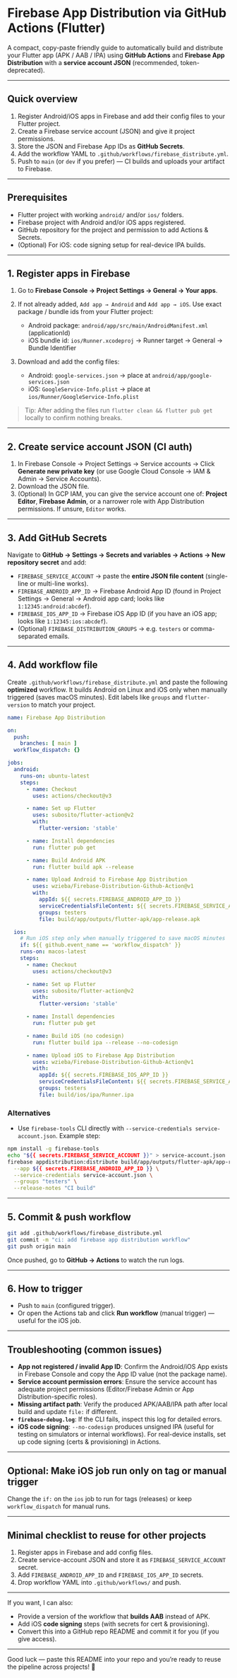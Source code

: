 # Firebase App Distribution via GitHub Actions (Flutter)

A compact, copy-paste friendly guide to automatically build and distribute your Flutter app (APK / AAB / IPA) using **GitHub Actions** and **Firebase App Distribution** with a **service account JSON** (recommended, token-deprecated).

---

## Quick overview

1. Register Android/iOS apps in Firebase and add their config files to your Flutter project.
2. Create a Firebase service account (JSON) and give it project permissions.
3. Store the JSON and Firebase App IDs as **GitHub Secrets**.
4. Add the workflow YAML to `.github/workflows/firebase_distribute.yml`.
5. Push to `main` (or `dev` if you prefer) — CI builds and uploads your artifact to Firebase.

---

## Prerequisites

* Flutter project with working `android/` and/or `ios/` folders.
* Firebase project with Android and/or iOS apps registered.
* GitHub repository for the project and permission to add Actions & Secrets.
* (Optional) For iOS: code signing setup for real-device IPA builds.

---

## 1. Register apps in Firebase

1. Go to **Firebase Console → Project Settings → General → Your apps**.
2. If not already added, `Add app → Android` and `Add app → iOS`. Use exact package / bundle ids from your Flutter project:

   * Android package: `android/app/src/main/AndroidManifest.xml` (applicationId)
   * iOS bundle id: `ios/Runner.xcodeproj` → Runner target → General → Bundle Identifier
3. Download and add the config files:

   * Android: `google-services.json` → place at `android/app/google-services.json`
   * iOS: `GoogleService-Info.plist` → place at `ios/Runner/GoogleService-Info.plist`

> Tip: After adding the files run `flutter clean && flutter pub get` locally to confirm nothing breaks.

---

## 2. Create service account JSON (CI auth)

1. In Firebase Console → Project Settings → Service accounts → Click **Generate new private key** (or use Google Cloud Console → IAM & Admin → Service Accounts).
2. Download the JSON file.
3. (Optional) In GCP IAM, you can give the service account one of: **Project Editor**, **Firebase Admin**, or a narrower role with App Distribution permissions. If unsure, `Editor` works.

---

## 3. Add GitHub Secrets

Navigate to **GitHub → Settings → Secrets and variables → Actions → New repository secret** and add:

* `FIREBASE_SERVICE_ACCOUNT` → paste the **entire JSON file content** (single-line or multi-line works).
* `FIREBASE_ANDROID_APP_ID` → Firebase Android App ID (found in Project Settings → General → Android app card; looks like `1:12345:android:abcdef`).
* `FIREBASE_IOS_APP_ID` → Firebase iOS App ID (if you have an iOS app; looks like `1:12345:ios:abcdef`).
* (Optional) `FIREBASE_DISTRIBUTION_GROUPS` → e.g. `testers` or comma-separated emails.

---

## 4. Add workflow file

Create `.github/workflows/firebase_distribute.yml` and paste the following **optimized** workflow. It builds Android on Linux and iOS only when manually triggered (saves macOS minutes). Edit labels like `groups` and `flutter-version` to match your project.

```yaml
name: Firebase App Distribution

on:
  push:
    branches: [ main ]
  workflow_dispatch: {}

jobs:
  android:
    runs-on: ubuntu-latest
    steps:
      - name: Checkout
        uses: actions/checkout@v3

      - name: Set up Flutter
        uses: subosito/flutter-action@v2
        with:
          flutter-version: 'stable'

      - name: Install dependencies
        run: flutter pub get

      - name: Build Android APK
        run: flutter build apk --release

      - name: Upload Android to Firebase App Distribution
        uses: wzieba/Firebase-Distribution-Github-Action@v1
        with:
          appId: ${{ secrets.FIREBASE_ANDROID_APP_ID }}
          serviceCredentialsFileContent: ${{ secrets.FIREBASE_SERVICE_ACCOUNT }}
          groups: testers
          file: build/app/outputs/flutter-apk/app-release.apk

  ios:
    # Run iOS step only when manually triggered to save macOS minutes
    if: ${{ github.event_name == 'workflow_dispatch' }}
    runs-on: macos-latest
    steps:
      - name: Checkout
        uses: actions/checkout@v3

      - name: Set up Flutter
        uses: subosito/flutter-action@v2
        with:
          flutter-version: 'stable'

      - name: Install dependencies
        run: flutter pub get

      - name: Build iOS (no codesign)
        run: flutter build ipa --release --no-codesign

      - name: Upload iOS to Firebase App Distribution
        uses: wzieba/Firebase-Distribution-Github-Action@v1
        with:
          appId: ${{ secrets.FIREBASE_IOS_APP_ID }}
          serviceCredentialsFileContent: ${{ secrets.FIREBASE_SERVICE_ACCOUNT }}
          groups: testers
          file: build/ios/ipa/Runner.ipa
```

### Alternatives

* Use `firebase-tools` CLI directly with `--service-credentials service-account.json`. Example step:

```bash
npm install -g firebase-tools
echo "${{ secrets.FIREBASE_SERVICE_ACCOUNT }}" > service-account.json
firebase appdistribution:distribute build/app/outputs/flutter-apk/app-release.apk \
  --app ${{ secrets.FIREBASE_ANDROID_APP_ID }} \
  --service-credentials service-account.json \
  --groups "testers" \
  --release-notes "CI build"
```

---

## 5. Commit & push workflow

```bash
git add .github/workflows/firebase_distribute.yml
git commit -m "ci: add firebase app distribution workflow"
git push origin main
```

Once pushed, go to **GitHub → Actions** to watch the run logs.

---

## 6. How to trigger

* Push to `main` (configured trigger).
* Or open the Actions tab and click **Run workflow** (manual trigger) — useful for the iOS job.

---

## Troubleshooting (common issues)

* **App not registered / invalid App ID**: Confirm the Android/iOS App exists in Firebase Console and copy the App ID value (not the package name).
* **Service account permission errors**: Ensure the service account has adequate project permissions (Editor/Firebase Admin or App Distribution-specific roles).
* **Missing artifact path**: Verify the produced APK/AAB/IPA path after local build and update `file:` if different.
* **`firebase-debug.log`**: If the CLI fails, inspect this log for detailed errors.
* **iOS code signing**: `--no-codesign` produces unsigned IPA (useful for testing on simulators or internal workflows). For real-device installs, set up code signing (certs & provisioning) in Actions.

---

## Optional: Make iOS job run only on tag or manual trigger

Change the `if:` on the `ios` job to run for tags (releases) or keep `workflow_dispatch` for manual runs.

---

## Minimal checklist to reuse for other projects

1. Register apps in Firebase and add config files.
2. Create service-account JSON and store it as `FIREBASE_SERVICE_ACCOUNT` secret.
3. Add `FIREBASE_ANDROID_APP_ID` and `FIREBASE_IOS_APP_ID` secrets.
4. Drop workflow YAML into `.github/workflows/` and push.

---

If you want, I can also:

* Provide a version of the workflow that **builds AAB** instead of APK.
* Add iOS **code signing** steps (with secrets for cert & provisioning).
* Convert this into a GitHub repo README and commit it for you (if you give access).

---

Good luck — paste this README into your repo and you’re ready to reuse the pipeline across projects! 🎉
